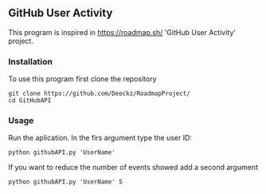 ## GitHub User Activity

This program is inspired in https://roadmap.sh/ 'GitHub User Activity' project.

### Installation
To use this program first clone the repository

```
git clone https://github.com/Deockz/RoadmapProject/
cd GitHubAPI
```

### Usage
Run the aplication. In the firs argument type the user ID:
```
python githubAPI.py 'UserName'
```

If you want to reduce the number of events showed add a second argument
```
python githubAPI.py 'UserName' 5
```
